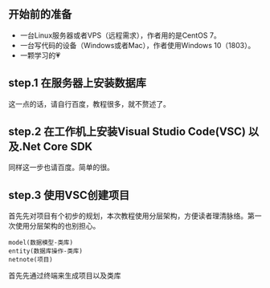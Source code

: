## 开始前的准备
+ 一台Linux服务器或者VPS（远程需求），作者用的是CentOS 7。
+ 一台写代码的设备（Windows或者Mac），作者使用Windows 10（1803）。
+ 一颗学习的💗
  
## step.1 在服务器上安装数据库
这一点的话，请自行百度，教程很多，就不赘述了。


## step.2 在工作机上安装Visual Studio Code(VSC) 以及.Net Core SDK
同样这一步也请百度。简单的很。

## step.3 使用VSC创建项目
首先先对项目有个初步的规划，本次教程使用分层架构，方便读者理清脉络。第一次使用分层架构的也别担心。
```
model(数据模型-类库)
entity(数据库操作-类库)
netnote(项目)
```
首先先通过终端来生成项目以及类库
